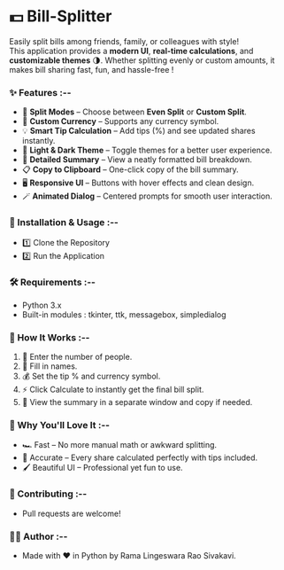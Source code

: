 # 💵 Bill-Splitter 

Easily split bills among friends, family, or colleagues with style!  
This application provides a **modern UI**, **real-time calculations**, and **customizable themes** 🌗.
Whether splitting evenly or custom amounts, it makes bill sharing fast, fun, and hassle-free !

### ✨ Features :--  
- 🧮 **Split Modes** – Choose between **Even Split** or **Custom Split**.  
- 💱 **Custom Currency** – Supports any currency symbol.  
- 💡 **Smart Tip Calculation** – Add tips (%) and see updated shares instantly.  
- 🎨 **Light & Dark Theme** – Toggle themes for a better user experience.  
- 📜 **Detailed Summary** – View a neatly formatted bill breakdown.  
- 📋 **Copy to Clipboard** – One-click copy of the bill summary.  
- 🖥 **Responsive UI** – Buttons with hover effects and clean design.  
- 🪄 **Animated Dialog** – Centered prompts for smooth user interaction.  

### 🚀 Installation & Usage :-- 
- 1️⃣ Clone the Repository
- 2️⃣ Run the Application

### 🛠 Requirements :--
- Python 3.x
- Built-in modules :
tkinter, ttk, messagebox, simpledialog

### 📖 How It Works :--
1. 👫 Enter the number of people.
2. 📝 Fill in names.
3. 💰 Set the tip % and currency symbol.
4. ⚡ Click Calculate to instantly get the final bill split.
5. 📜 View the summary in a separate window and copy if needed.

### 🌟 Why You'll Love It :--
- 🏎 Fast – No more manual math or awkward splitting.
- 🎯 Accurate – Every share calculated perfectly with tips included.
- 🖌 Beautiful UI – Professional yet fun to use.

### 🙌 Contributing :--
- Pull requests are welcome!

### 👨‍💻 Author :--
- Made with ❤️ in Python by Rama Lingeswara Rao Sivakavi.
